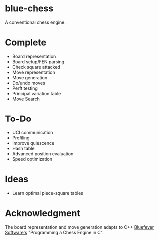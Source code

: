 # blue-chess
A conventional chess engine.

# Complete
- Board representation
- Board setup/FEN parsing
- Check square attacked
- Move representation
- Move generation
- Do/undo moves
- Perft testing
- Principal variation table
- Move Search

# To-Do
- UCI communication
- Profiling
- Improve quiescence
- Hash table
- Advanced position evaluation
- Speed optimization

# Ideas
- Learn optimal piece-square tables

# Acknowledgment
The board representation and move generation adapts to C++ [Bluefever Software's](https://www.youtube.com/channel/UCFkfibjxPzrP0e2WIa8aJCg) "Programming a Chess Engine in C".
